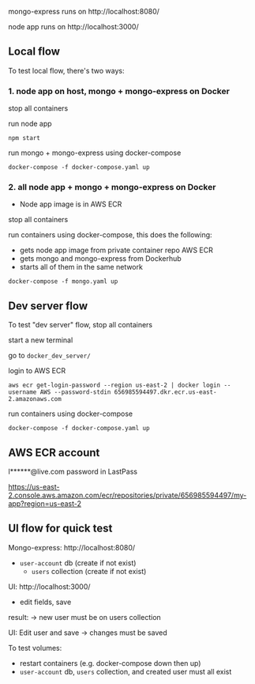 mongo-express runs on
http://localhost:8080/

node app runs on
http://localhost:3000/


## Local flow
To test local flow, there's two ways:
### 1. node app on host, mongo + mongo-express on Docker

stop all containers

run node app
```
npm start
```

run mongo + mongo-express using docker-compose
```
docker-compose -f docker-compose.yaml up
```

### 2. all node app + mongo + mongo-express on Docker
- Node app image is in AWS ECR

stop all containers

run containers using docker-compose, this does the following:
- gets node app image from private container repo AWS ECR
- gets mongo and mongo-express from Dockerhub
- starts all of them in the same network
```
docker-compose -f mongo.yaml up
```

## Dev server flow

To test "dev server" flow,
stop all containers

start a new terminal

go to `docker_dev_server/`

login to AWS ECR
```
aws ecr get-login-password --region us-east-2 | docker login --username AWS --password-stdin 656985594497.dkr.ecr.us-east-2.amazonaws.com
```

run containers using docker-compose
```
docker-compose -f docker-compose.yaml up
```


## AWS ECR account
l******@live.com
password in LastPass

https://us-east-2.console.aws.amazon.com/ecr/repositories/private/656985594497/my-app?region=us-east-2


## UI flow for quick test

Mongo-express: http://localhost:8080/
- `user-account` db (create if not exist)
    - `users` collection (create if not exist)

UI: http://localhost:3000/
- edit fields, save

result:
-> new user must be on users collection

UI: Edit user and save
-> changes must be saved

To test volumes:
- restart containers (e.g. docker-compose down then up)
- `user-account` db, `users` collection, and created user must all exist